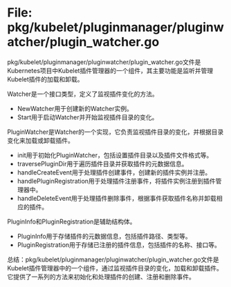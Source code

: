 # File: pkg/kubelet/pluginmanager/pluginwatcher/plugin_watcher.go

pkg/kubelet/pluginmanager/pluginwatcher/plugin_watcher.go文件是Kubernetes项目中Kubelet插件管理器的一个组件，其主要功能是监听并管理Kubelet插件的加载和卸载。

Watcher是一个接口类型，定义了监视插件变化的方法。
  - NewWatcher用于创建新的Watcher实例。
  - Start用于启动Watcher并开始监视插件目录的变化。
  
PluginWatcher是Watcher的一个实现，它负责监视插件目录的变化，并根据目录变化来加载或卸载插件。
  - init用于初始化PluginWatcher，包括设置插件目录以及插件文件格式等。
  - traversePluginDir用于遍历插件目录并获取插件的元数据信息。
  - handleCreateEvent用于处理插件创建事件，创建新的插件实例并注册。
  - handlePluginRegistration用于处理插件注册事件，将插件实例注册到插件管理器中。
  - handleDeleteEvent用于处理插件删除事件，根据事件获取插件名称并卸载相应的插件。

PluginInfo和PluginRegistration是辅助结构体。
  - PluginInfo用于存储插件的元数据信息，包括插件路径、类型等。
  - PluginRegistration用于存储已注册的插件信息，包括插件的名称、接口等。

总结：pkg/kubelet/pluginmanager/pluginwatcher/plugin_watcher.go文件是Kubelet插件管理器中的一个组件，通过监视插件目录的变化，加载和卸载插件。它提供了一系列的方法来初始化和处理插件的创建、注册和删除事件。

